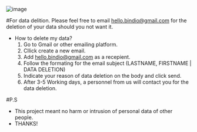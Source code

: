 ![image](https://user-images.githubusercontent.com/48896056/113724504-00ec4380-9725-11eb-9478-b49725fd50eb.png)

#For data delition.
Please feel free to email hello.bindio@gmail.com for the deletion of your data should you not want it.

* How to delete my data?
    1. Go to Gmail or other emailing platform.
    2. Cllick create a new email.
    3. Add hello.bindio@gmail.com as a recepient.
    4. Follow the formating for the email subject (LASTNAME, FIRSTNAME | DATA DELETION)
    5. Indicate your reason of data deletion on the body and click send.
    6. After 3-5 Working days, a personnel from us will contact you for the data deletion.

#P.S
* This project meant no harm or intrusion of personal data of other people. 
* THANKS!
